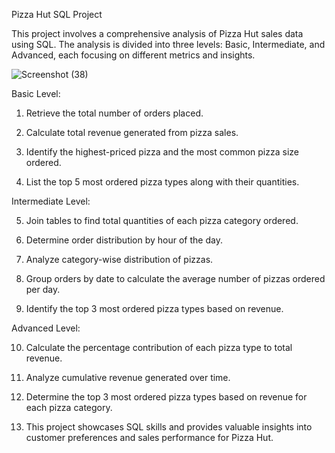 Pizza Hut SQL Project


This project involves a comprehensive analysis of Pizza Hut sales data using SQL. The analysis is divided into three levels: Basic, Intermediate, and Advanced, each focusing on different metrics and insights.

![Screenshot (38)](https://github.com/user-attachments/assets/45f631e7-36de-474b-962b-2c755f53f7fa)


Basic Level:

1. Retrieve the total number of orders placed.

2. Calculate total revenue generated from pizza sales.

3. Identify the highest-priced pizza and the most common pizza size ordered.

4. List the top 5 most ordered pizza types along with their quantities.

Intermediate Level:

5. Join tables to find total quantities of each pizza category ordered.

6. Determine order distribution by hour of the day.

7. Analyze category-wise distribution of pizzas.

8. Group orders by date to calculate the average number of pizzas ordered per day.

9. Identify the top 3 most ordered pizza types based on revenue.

Advanced Level:

10. Calculate the percentage contribution of each pizza type to total revenue.

11. Analyze cumulative revenue generated over time.

12. Determine the top 3 most ordered pizza types based on revenue for each pizza category.

13. This project showcases SQL skills and provides valuable insights into customer preferences and sales performance for Pizza Hut.
